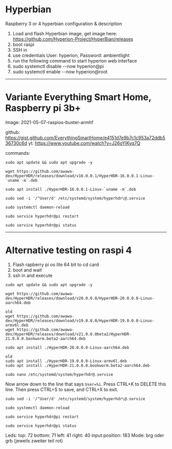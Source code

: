 # Hyperbian
Raspberry 3 or 4 hyperbian configuration &amp; description

1. Load and flash Hyperbian image, get image here: https://github.com/Hyperion-Project/HyperBian/releases
2. boot raspi
3. SSH in
4. use credentials User: hyperion, Password: ambientlight
5. run the following command to start hyperion web interface
6. sudo systemctl disable --now hyperion@pi
7. sudo systemctl enable --now hyperion@root
___________________________________________________________________
# Variante Everything Smart Home, Raspberry pi 3b+
Image: 2021-05-07-raspios-buster-armhf

github: https://gist.github.com/EverythingSmartHome/e4151d7e9b7c1c953a72ddb536730c6d
yt: https://www.youtube.com/watch?v=J26oYlKyq7Q

commands: 
```
sudo apt update && sudo apt upgrade -y
```
```
wget https://github.com/awawa-dev/HyperHDR/releases/download/v16.0.0.1/HyperHDR-16.0.0.1-Linux-`uname -m`.deb
```
```
sudo apt install ./HyperHDR-16.0.0.1-Linux-`uname -m`.deb
```
```
sudo sed -i '/^User/d' /etc/systemd/system/hyperhdr\@.service
```
```
sudo systemctl daemon-reload
```
```
sudo service hyperhdr@pi restart
```
```
sudo service hyperhdr@pi status
```


___________________________________________________________________
# Alternative testing on raspi 4

1. Flash rapberry pi os lite 64 bit to cd card
2. boot and wait
3. ssh in and execute
```
sudo apt update && sudo apt upgrade -y
```
```
wget https://github.com/awawa-dev/HyperHDR/releases/download/v20.0.0.0/HyperHDR-20.0.0.0-Linux-aarch64.deb
```

```
old
wget https://github.com/awawa-dev/HyperHDR/releases/download/v19.0.0.0/HyperHDR-19.0.0.0-Linux-armv6l.deb
wget https://github.com/awawa-dev/HyperHDR/releases/download/v21.0.0.0beta2/HyperHDR-21.0.0.0.bookworm.beta2-aarch64.deb
```



```
sudo apt install ./HyperHDR-20.0.0.0-Linux-aarch64.deb
```
```
old
sudo apt install ./HyperHDR-19.0.0.0-Linux-armv6l.deb
sudo apt install ./HyperHDR-21.0.0.0.bookworm.beta2-aarch64.deb
```
```
sudo nano /etc/systemd/system/hyperhdr@.service
```
Now arrow down to the line that says ```User=%i```. Press CTRL+K to DELETE this line. Then press CTRL+S to save, and CTRL+X to exit.



```
sudo sed -i '/^User/d' /etc/systemd/system/hyperhdr\@.service
```
```
sudo systemctl daemon-reload
```
```
sudo service hyperhdr@pi restart
```
```
sudo service hyperhdr@pi status
```

Leds:
top: 72
bottom: 71
left: 41
right: 40
input position: 183
Mode: brg oder grb (jeweils zweiter teil rot)



